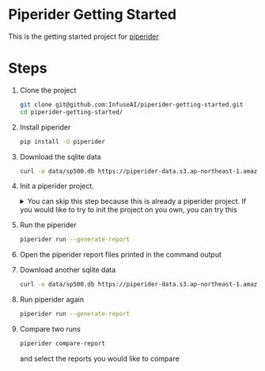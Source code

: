 # Piperider Getting Started

This is the getting started project for [piperider](https://github.com/InfuseAI/piperider)

# Steps

1. Clone the project

   ```bash
   git clone git@github.com:InfuseAI/piperider-getting-started.git
   cd piperider-getting-started/
   ```

1. Install piperider

   ```bash
   pip install -U piperider
   ```

1. Download the sqlite data

   ```bash
   curl -o data/sp500.db https://piperider-data.s3.ap-northeast-1.amazonaws.com/getting-started/sp500_20220401.db
   ```

1. Init a piperider project. 

   <details>
    <summary>You can skip this step because this is already a piperider project. If you would like to try to init the project on you own, you can try this</summary>

    ```bash
    rm -rf .piperider/
    piperider init   
    ```

    Input these options 
   
    - **project name**: demo
    - **data source type**: sqlite
    - **path to database file**: data/sp500.db

   </details>   

1. Run the piperider

   ```bash
   piperider run --generate-report 
   ```

1. Open the piperider report files printed in the command output

1. Download another sqlite data

   ```bash
   curl -o data/sp500.db https://piperider-data.s3.ap-northeast-1.amazonaws.com/getting-started/sp500_20220527.db
   ```

1. Run piperider again

   ```bash
   piperider run --generate-report 
   ```

1. Compare two runs

   ```bash
   piperider compare-report
   ```

   and select the reports you would like to compare
